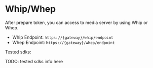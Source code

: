 # Whip/Whep

After prepare token, you can access to media server by using Whip or Whep.

- Whip Endpoint: `https://{gateway}/whip/endpoint`
- Whep Endpoint: `https://{gateway}/whep/endpoint`

Tested sdks:

TODO: tested sdks info here